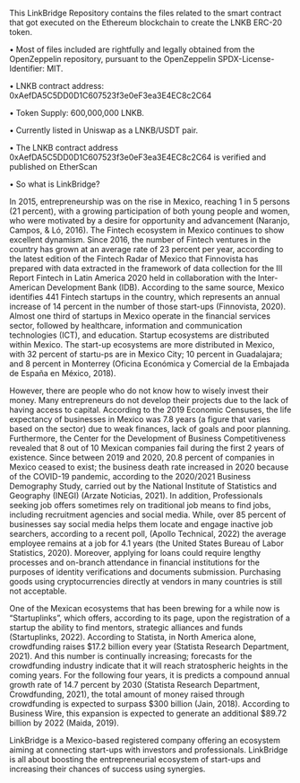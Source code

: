 This LinkBridge Repository contains the files related to the smart contract that got executed on the Ethereum blockchain to create the LNKB ERC-20 token.

• Most of files included are rightfully and legally obtained from the OpenZeppelin repository, pursuant to the OpenZeppelin SPDX-License-Identifier: MIT.

• LNKB contract address: 0xAefDA5C5DD0D1C607523f3e0eF3ea3E4EC8c2C64

• Token Supply: 600,000,000 LNKB.

• Currently listed in Uniswap as a LNKB/USDT pair.

• The LNKB contract address 0xAefDA5C5DD0D1C607523f3e0eF3ea3E4EC8c2C64 is verified and published on EtherScan

• So what is LinkBridge?

In 2015, entrepreneurship was on the rise in Mexico, reaching 1 in 5 persons (21 percent), with a growing participation of both young people and women, who were motivated by a desire for opportunity and advancement (Naranjo, Campos, & Ló, 2016). The Fintech ecosystem in Mexico continues to show excellent dynamism. Since 2016, the number of Fintech ventures in the country has grown at an average rate of 23 percent per year, according to the latest edition of the Fintech Radar of Mexico that Finnovista has prepared with data extracted in the framework of data collection for the III Report Fintech in Latin America 2020 held in collaboration with the Inter-American Development Bank (IDB). According to the same source, Mexico identifies 441 Fintech startups in the country, which represents an annual increase of 14 percent in the number of those start-ups (Finnovista, 2020). Almost one third of startups in Mexico operate in the financial services sector, followed by healthcare, information and communication technologies (ICT), and education. Startup ecosystems are distributed within Mexico. The start-up ecosystems are more distributed in Mexico, with 32 percent of startu-ps are in Mexico City; 10 percent in Guadalajara; and 8 percent in Monterrey (Oficina Económica y Comercial de la Embajada de España en México, 2018).


However, there are people who do not know how to wisely invest their money. Many entrepreneurs do not develop their projects due to the lack of having access to capital. According to the 2019 Economic Censuses, the life expectancy of businesses in Mexico was 7.8 years (a figure that varies based on the sector) due to weak finances, lack of goals and poor planning. Furthermore, the Center for the Development of Business Competitiveness revealed that 8 out of 10 Mexican companies fail during the first 2 years of existence. Since between 2019 and 2020, 20.8 percent of companies in Mexico ceased to exist; the business death rate increased in 2020 because of the COVID-19 pandemic, according to the 2020/2021 Business Demography Study, carried out by the National Institute of Statistics and Geography (INEGI) (Arzate Noticias, 2021). In addition, Professionals seeking job offers sometimes rely on traditional job means to find jobs, including recruitment agencies and social media. While, over 85 percent of businesses say social media helps them locate and engage inactive job searchers, according to a recent poll, (Apollo Technical, 2022) the average employee remains at a job for 4.1 years (the United States Bureau of Labor Statistics, 2020). Moreover, applying for loans could require lengthy processes and on-branch attendance in financial institutions for the purposes of identity verifications and documents submission. Purchasing goods using cryptocurrencies directly at vendors in many countries is still not acceptable.


One of the Mexican ecosystems that has been brewing for a while now is “Startuplinks”, which offers, according to its page, upon the registration of a startup the ability to find mentors, strategic alliances and funds (Startuplinks, 2022). According to Statista, in North America alone, crowdfunding raises $17.2 billion every year (Statista Research Department, 2021). And this number is continually increasing; forecasts for the crowdfunding industry indicate that it will reach stratospheric heights in the coming years. For the following four years, it is predicts a compound annual growth rate of 14.7 percent by 2030 (Statista Research Department, Crowdfunding, 2021), the total amount of money raised through crowdfunding is expected to surpass $300 billion (Jain, 2018). According to Business Wire, this expansion is expected to generate an additional $89.72 billion by 2022 (Maida, 2019).


LinkBridge is a Mexico-based registered company offering an ecosystem aiming at connecting start-ups with investors and professionals. LinkBridge is all about boosting the entrepreneurial ecosystem of start-ups and increasing their chances of success using synergies.
